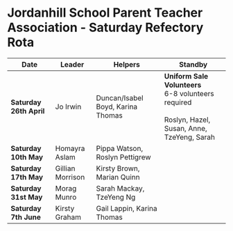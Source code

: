 # Jordanhill School Parent Teacher Association - Saturday Refectory Rota

| Date                    | Leader           | Helpers                            | Standby                                                                             |
| ----------------------- | ---------------- | ---------------------------------- | ----------------------------------------------------------------------------------- |
| **Saturday 26th April** | Jo Irwin         | Duncan/Isabel Boyd, Karina Thomas  | **Uniform Sale Volunteers** <br> 6-8 volunteers required <br><br> Roslyn, Hazel, Susan, Anne, TzeYeng, Sarah |
| **Saturday 10th May**   | Homayra Aslam    | Pippa Watson, Roslyn Pettigrew     |                                                                                     |
| **Saturday 17th May**   | Gillian Morrison | Kirsty Brown, Marian Quinn         |                                                                                     |
| **Saturday 31st May**   | Morag Munro      | Sarah Mackay, TzeYeng Ng              |                                                                                     |
| **Saturday 7th June**   | Kirsty Graham    | Gail Lappin, Karina Thomas         |                                                                                     |






